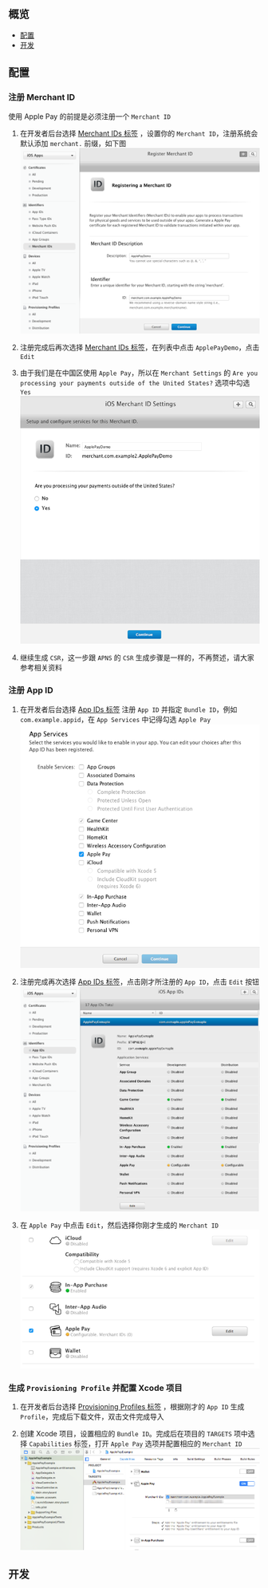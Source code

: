 ## 概览

* [配置](#配置)
* [开发](#开发)

## 配置

### 注册 Merchant ID
使用 Apple Pay 的前提是必须注册一个 `Merchant ID`

1. 在开发者后台选择 [Merchant IDs 标签](https://developer.apple.com/account/ios/identifiers/merchant/merchantCreate.action) ，设置你的 `Merchant ID`，注册系统会默认添加 `merchant.` 前缀，如下图 </br>
![merchant id](imgs/merchant_id.png)

2. 注册完成后再次选择 [Merchant IDs 标签](https://developer.apple.com/account/ios/identifiers/merchant/merchantList.action)，在列表中点击 `ApplePayDemo`，点击 `Edit`

3. 由于我们是在中国区使用 `Apple Pay`，所以在 `Merchant Settings` 的 `Are you processing your payments outside of the United States?` 选项中勾选 `Yes` </br>
![outside us](imgs/outside_us.png)

4. 继续生成 `CSR`，这一步跟 `APNS` 的 `CSR` 生成步骤是一样的，不再赘述，请大家参考相关资料

### 注册 App ID

1. 在开发者后台选择 [App IDs 标签](https://developer.apple.com/account/ios/identifiers/) 注册 `App ID` 并指定 `Bundle ID`，例如 `com.example.appid`，在 `App Services` 中记得勾选 `Apple Pay` </br>
![App Services](imgs/app_services.png)

2. 注册完成再次选择 [App IDs 标签](https://developer.apple.com/account/ios/identifiers/)，点击刚才所注册的 `App ID`，点击 `Edit` 按钮 </br>
![App ID Settings](imgs/app_id_settings.png)

3. 在 `Apple Pay` 中点击 `Edit`，然后选择你刚才生成的 `Merchant ID` </br>
![configure merchant id](imgs/app_id_configure_merchant_id.png)

### 生成 `Provisioning Profile` 并配置 Xcode 项目

1. 在开发者后台选择 [Provisioning Profiles 标签](https://developer.apple.com/account/ios/profile/profileList.action) ，根据刚才的 `App ID` 生成 `Profile`，完成后下载文件，双击文件完成导入

2. 创建 Xcode 项目，设置相应的 `Bundle ID`。完成后在项目的 `TARGETS` 项中选择 `Capabilities` 标签，打开 `Apple Pay` 选项并配置相应的 `Merchant ID` </br>
![Xcode project settings](imgs/xcode_project_settings.png)

## 开发
